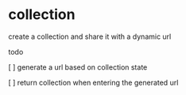 # collection
create a collection and share it with a dynamic url

todo

[ ] generate a url based on collection state

[ ] return collection when entering the generated url
